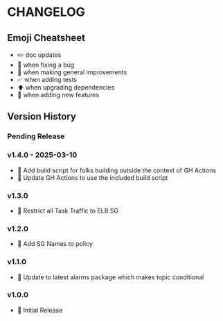 # CHANGELOG

## Emoji Cheatsheet
- :pencil2: doc updates
- :bug: when fixing a bug
- :rocket: when making general improvements
- :white_check_mark: when adding tests
- :arrow_up: when upgrading dependencies
- :tada: when adding new features

## Version History

### Pending Release

### v1.4.0 - 2025-03-10

- :tada: Add build script for folks building outside the context of GH Actions
- :rocket: Update GH Actions to use the included build script

### v1.3.0

- :rocket: Restrict all Task Traffic to ELB SG

### v1.2.0

- :rocket: Add SG Names to policy

### v1.1.0

- :rocket: Update to latest alarms package which makes topic conditional

### v1.0.0

- :rocket: Initial Release

